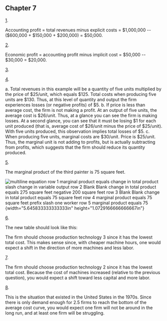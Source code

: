 ## Chapter 7

[1](http://openstax.org/books/principles-microeconomics-3e/pages/7-self-check-questions#fs-idm18450688).

Accounting profit = total revenues minus explicit costs = \$1,000,000 --
(\$600,000 + \$150,000 + \$200,000) = \$50,000.

[2](http://openstax.org/books/principles-microeconomics-3e/pages/7-self-check-questions#fs-idp12466368).

Economic profit = accounting profit minus implicit cost = \$50,000 --
\$30,000 = \$20,000.

[3](http://openstax.org/books/principles-microeconomics-3e/pages/7-self-check-questions#fs-idm67487424).

[4](http://openstax.org/books/principles-microeconomics-3e/pages/7-self-check-questions#fs-idm78693232).

a.  Total revenues in this example will be a quantity of five units
    multiplied by the price of \$25/unit, which equals \$125. Total
    costs when producing five units are \$130. Thus, at this level of
    quantity and output the firm experiences losses (or negative
    profits) of \$5.
b.  If price is less than average cost, the firm is not making a profit.
    At an output of five units, the average cost is \$26/unit. Thus, at
    a glance you can see the firm is making losses. At a second glance,
    you can see that it must be losing \$1 for each unit produced (that
    is, average cost of \$26/unit minus the price of \$25/unit). With
    five units produced, this observation implies total losses of \$5.
c.  When producing five units, marginal costs are \$30/unit. Price is
    \$25/unit. Thus, the marginal unit is not adding to profits, but is
    actually subtracting from profits, which suggests that the firm
    should reduce its quantity produced.

[5](http://openstax.org/books/principles-microeconomics-3e/pages/7-self-check-questions#eip-561).

The marginal product of the third painter is 75 square feet.

![multiline equation row 1 marginal product equals change in total
product slash change in variable output row 2 Blank Blank change in
total product equals 275 square feet negative 200 square feet row 3
Blank Blank change in total product equals 75 square feet row 4 marginal
product equals 75 square feet prefix slash one worker row 5 marginal
product equals 75](media/rId29.png){width="5.645833333333333in"
height="1.0729166666666667in"}

[6](http://openstax.org/books/principles-microeconomics-3e/pages/7-self-check-questions#fs-idm79135792).

The new table should look like this:

The firm should choose production technology 3 since it has the lowest
total cost. This makes sense since, with cheaper machine hours, one
would expect a shift in the direction of more machines and less labor.

[7](http://openstax.org/books/principles-microeconomics-3e/pages/7-self-check-questions#fs-idm87728624).

The firm should choose production technology 2 since it has the lowest
total cost. Because the cost of machines increased (relative to the
previous question), you would expect a shift toward less capital and
more labor.

[8](http://openstax.org/books/principles-microeconomics-3e/pages/7-self-check-questions#fs-idm73118336).

This is the situation that existed in the United States in the 1970s.
Since there is only demand enough for 2.5 firms to reach the bottom of
the average cost curve, you would expect one firm will not be around in
the long run, and at least one firm will be struggling.
